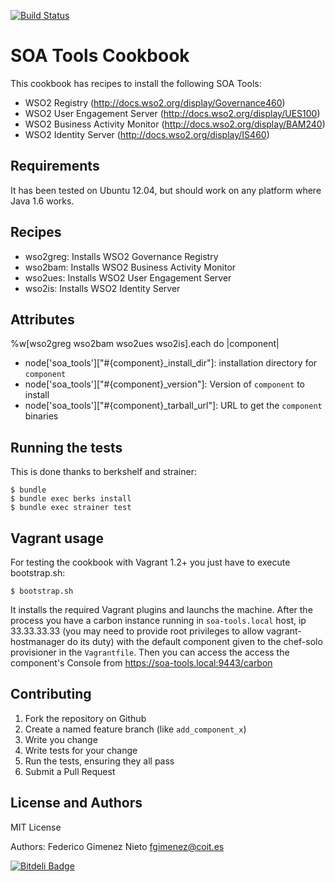 [![Build Status](https://travis-ci.org/fgimenez/soa-tools-cookbook.png)](https://travis-ci.org/fgimenez/soa-tools-cookbook)

SOA Tools Cookbook
=================
This cookbook has recipes to install the following SOA Tools:

* WSO2 Registry (http://docs.wso2.org/display/Governance460)
* WSO2 User Engagement Server (http://docs.wso2.org/display/UES100)
* WSO2 Business Activity Monitor (http://docs.wso2.org/display/BAM240)
* WSO2 Identity Server (http://docs.wso2.org/display/IS460)

Requirements
------------

It has been tested on Ubuntu 12.04, but should work on any platform where Java 1.6 works. 

Recipes
-------
* wso2greg: Installs WSO2 Governance Registry
* wso2bam: Installs WSO2 Business Activity Monitor
* wso2ues: Installs WSO2 User Engagement Server
* wso2is: Installs WSO2 Identity Server

Attributes
----------
%w[wso2greg wso2bam wso2ues wso2is].each do |component|
* node['soa_tools']["#{component}_install_dir"]: installation directory for ```component```
* node['soa_tools']["#{component}_version"]: Version of ```component``` to install
* node['soa_tools']["#{component}_tarball_url"]: URL to get the ```component``` binaries

Running the tests
-----------------

This is done thanks to berkshelf and strainer:

    $ bundle
    $ bundle exec berks install
    $ bundle exec strainer test

Vagrant usage
-------------

For testing the cookbook with Vagrant 1.2+ you just have to execute bootstrap.sh:

    $ bootstrap.sh

It installs the required Vagrant plugins and launchs the machine. After the process you have a carbon instance running in ```soa-tools.local``` host, ip 33.33.33.33 (you may need to provide root privileges to allow vagrant-hostmanager do its duty) with the default component given to the chef-solo provisioner in the ```Vagrantfile```. Then you can access the access the component's Console from https://soa-tools.local:9443/carbon

Contributing
------------

1. Fork the repository on Github
2. Create a named feature branch (like `add_component_x`)
3. Write you change
4. Write tests for your change
5. Run the tests, ensuring they all pass
6. Submit a Pull Request

License and Authors
-------------------
MIT License

Authors: Federico Gimenez Nieto <fgimenez@coit.es>


[![Bitdeli Badge](https://d2weczhvl823v0.cloudfront.net/fgimenez/soa-tools-cookbook/trend.png)](https://bitdeli.com/free "Bitdeli Badge")

